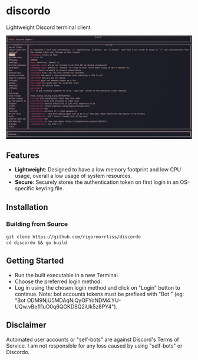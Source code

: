 # discordo

Lightweight Discord terminal client

![Preview](assets/preview.png)

## Features

- **Lightweight**: Designed to have a low memory footprint and low CPU usage, overall a low usage of system resources.
- **Secure**: Securely stores the authentication token on first login in an OS-specific keyring file.

## Installation

### Building from Source

```
git clone https://github.com/rigormorrtiss/discordo
cd discordo && go build
```

## Getting Started

- Run the built executable in a new Terminal.
- Choose the preferred login method.
- Log in using the chosen login method and click on "Login" button to continue.
Note: bot accounts tokens must be prefixed with "Bot " (eg: "Bot ODM9NjU5MDAqNjQyOFYoNDM4.YU-UQw.vBefI1uO0q6QGKDSQ2iUk5z8PY4").

## Disclaimer

Automated user accounts or "self-bots" are against Discord's Terms of Service. I am not responsible for any loss caused by using "self-bots" or Discordo.
